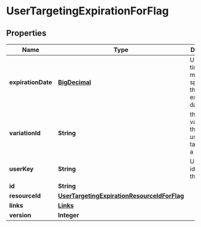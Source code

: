 
# UserTargetingExpirationForFlag

## Properties
Name | Type | Description | Notes
------------ | ------------- | ------------- | -------------
**expirationDate** | [**BigDecimal**](BigDecimal.md) | Unix epoch time in milliseconds specifying the expiration date |  [optional]
**variationId** | **String** | the ID of the variation that the user is targeted on a flag |  [optional]
**userKey** | **String** | Unique identifier for the user |  [optional]
**id** | **String** |  |  [optional]
**resourceId** | [**UserTargetingExpirationResourceIdForFlag**](UserTargetingExpirationResourceIdForFlag.md) |  |  [optional]
**links** | [**Links**](Links.md) |  |  [optional]
**version** | **Integer** |  |  [optional]



